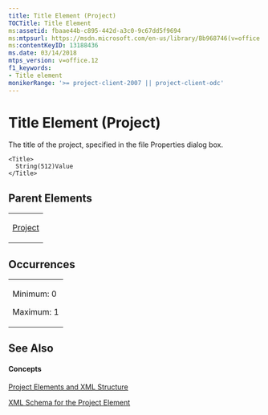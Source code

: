```yaml
---
title: Title Element (Project)
TOCTitle: Title Element
ms:assetid: fbaae44b-c895-442d-a3c0-9c67dd5f9694
ms:mtpsurl: https://msdn.microsoft.com/en-us/library/Bb968746(v=office.12)
ms:contentKeyID: 13188436
ms.date: 03/14/2018
mtps_version: v=office.12
f1_keywords:
- Title element
monikerRange: '>= project-client-2007 || project-client-odc'
---
```


# Title Element (Project)




The title of the project, specified in the file Properties dialog box.

    <Title>
      String(512)Value
    </Title>

## Parent Elements

<table>
<colgroup>
<col style="width: 100%" />
</colgroup>
<tbody>
<tr class="odd">
<td><p><a href="project-element.md">Project</a></p></td>
</tr>
</tbody>
</table>

## Occurrences

<table>
<colgroup>
<col style="width: 100%" />
</colgroup>
<tbody>
<tr class="odd">
<td><p>Minimum: 0</p>
<p>Maximum: 1</p></td>
</tr>
</tbody>
</table>

## See Also

#### Concepts

[Project Elements and XML Structure](project-elements-and-xml-structure.md)

[XML Schema for the Project Element](xml-schema-for-the-project-element.md)

